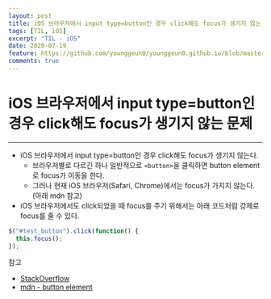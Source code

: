```yaml
---
layout: post
title: iOS 브라우저에서 input type=button인 경우 click해도 focus가 생기지 않는 문제
tags: [TIL, iOS]
excerpt: "TIL - iOS"
date: 2020-07-19
feature: https://github.com/younggeun0/younggeun0.github.io/blob/master/_posts/img/til/til.png?raw=true
comments: true
---
```

 
# iOS 브라우저에서 input type=button인 경우 click해도 focus가 생기지 않는 문제

---

* iOS 브라우저에서 input type=button인 경우 click해도 focus가 생기지 않는다.
  * 브라우저별로 다르긴 하나 일반적으로 `<button>`을 클릭하면 button element로 focus가 이동을 한다.
  * 그러나 현재 iOS 브라우저(Safari, Chrome)에서는 focus가 가지지 않는다. (아래 mdn 참고)
* iOS 브라우저에서도 click되었을 때 focus를 주기 위해서는 아래 코드처럼 강제로 focus를 줄 수 있다.

```javascript
$("#test_button").click(function() {
  this.focus();
});
```

참고
* [StackOverflow](https://stackoverflow.com/questions/42758815/safari-focus-event-doesnt-work-on-button-element)
* [mdn - button element](https://developer.mozilla.org/en-US/docs/Web/HTML/Element/button#Clicking_and_focus)
